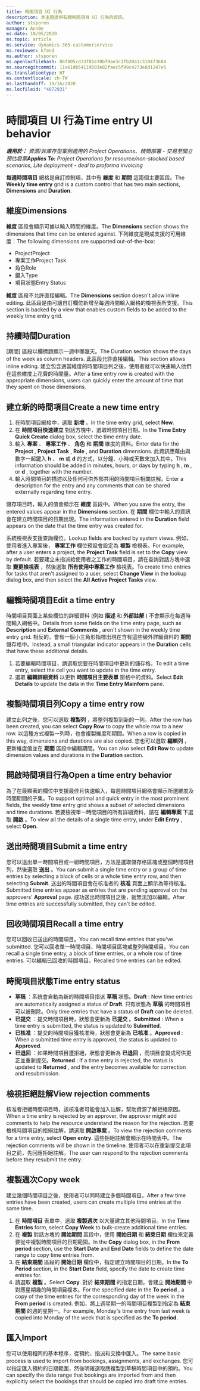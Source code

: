 ```yaml
---
title: 時間項目 UI 行為
description: 本主題提供有關時間項目 UI 行為的資訊。
author: stsporen
manager: AnnBe
ms.date: 10/05/2020
ms.topic: article
ms.service: dynamics-365-customerservice
ms.reviewer: kfend
ms.author: stsporen
ms.openlocfilehash: 86f805cd33f81e70bf9ae3c1fb20a1c310473604
ms.sourcegitcommit: 11a61db54119503e82faec5f99c4273e8d1247e5
ms.translationtype: HT
ms.contentlocale: zh-TW
ms.lasthandoff: 10/16/2020
ms.locfileid: "4072931"
---
```

# <a name="time-entry-ui-behavior"></a><span data-ttu-id="cbf9b-103">時間項目 UI 行為</span><span class="sxs-lookup"><span data-stu-id="cbf9b-103">Time entry UI behavior</span></span>

<span data-ttu-id="cbf9b-104">_**適用於：** 資源/非庫存型案例適用的 Project Operations、精簡部署 - 交易至開立預估發票_</span><span class="sxs-lookup"><span data-stu-id="cbf9b-104">_**Applies To:** Project Operations for resource/non-stocked based scenarios, Lite deployment - deal to proforma invoicing_</span></span>


<span data-ttu-id="cbf9b-105">**每週時間項目** 網格是自訂控制項，其中有 **維度** 和 **期間** 這兩個主要區段。</span><span class="sxs-lookup"><span data-stu-id="cbf9b-105">The **Weekly time entry** grid is a custom control that has two main sections, **Dimensions** and **Duration**.</span></span>

## <a name="dimensions"></a><span data-ttu-id="cbf9b-106">維度</span><span class="sxs-lookup"><span data-stu-id="cbf9b-106">Dimensions</span></span>
<span data-ttu-id="cbf9b-107">**維度** 區段會顯示可據以輸入時間的維度。</span><span class="sxs-lookup"><span data-stu-id="cbf9b-107">The **Dimensions** section shows the dimensions that time can be entered against.</span></span> <span data-ttu-id="cbf9b-108">下列維度是現成支援的可用維度：</span><span class="sxs-lookup"><span data-stu-id="cbf9b-108">The following dimensions are supported out-of-the-box:</span></span>

  - <span data-ttu-id="cbf9b-109">Project</span><span class="sxs-lookup"><span data-stu-id="cbf9b-109">Project</span></span>
  - <span data-ttu-id="cbf9b-110">專案工作</span><span class="sxs-lookup"><span data-stu-id="cbf9b-110">Project Task</span></span>
  - <span data-ttu-id="cbf9b-111">角色</span><span class="sxs-lookup"><span data-stu-id="cbf9b-111">Role</span></span>
  - <span data-ttu-id="cbf9b-112">鍵入</span><span class="sxs-lookup"><span data-stu-id="cbf9b-112">Type</span></span>
  - <span data-ttu-id="cbf9b-113">項目狀態</span><span class="sxs-lookup"><span data-stu-id="cbf9b-113">Entry Status</span></span>

<span data-ttu-id="cbf9b-114">**維度** 區段不允許直接編輯。</span><span class="sxs-lookup"><span data-stu-id="cbf9b-114">The **Dimensions** section doesn't allow inline editing.</span></span> <span data-ttu-id="cbf9b-115">此區段是由可讓自訂欄位新增至每週時間輸入網格的檢視表所支援。</span><span class="sxs-lookup"><span data-stu-id="cbf9b-115">This section is backed by a view that enables custom fields to be added to the weekly time entry grid.</span></span>

## <a name="duration"></a><span data-ttu-id="cbf9b-116">持續時間</span><span class="sxs-lookup"><span data-stu-id="cbf9b-116">Duration</span></span>
<span data-ttu-id="cbf9b-117">[期間] 區段以欄標題顯示一週中哪幾天。</span><span class="sxs-lookup"><span data-stu-id="cbf9b-117">The Duration section shows the days of the week as column headers.</span></span> <span data-ttu-id="cbf9b-118">此區段允許直接編輯。</span><span class="sxs-lookup"><span data-stu-id="cbf9b-118">This section allows inline editing.</span></span> <span data-ttu-id="cbf9b-119">建立包含適當維度的時間項目列之後，使用者就可以快速輸入他們在這些維度上花費的時間量。</span><span class="sxs-lookup"><span data-stu-id="cbf9b-119">After a time entry row is created with the appropriate dimensions, users can quickly enter the amount of time that they spent on those dimensions.</span></span>

## <a name="create-a-new-time-entry"></a><span data-ttu-id="cbf9b-120">建立新的時間項目</span><span class="sxs-lookup"><span data-stu-id="cbf9b-120">Create a new time entry</span></span>

1. <span data-ttu-id="cbf9b-121">在時間項目網格中，選取 **新增** 。</span><span class="sxs-lookup"><span data-stu-id="cbf9b-121">In the time entry grid, select **New**.</span></span> 
2. <span data-ttu-id="cbf9b-122">在 **時間項目快速建立** 對話方塊中，選取時間項目日期。</span><span class="sxs-lookup"><span data-stu-id="cbf9b-122">In the **Time Entry Quick Create** dialog box, select the time entry date.</span></span>
3. <span data-ttu-id="cbf9b-123">輸入 **專案** 、 **專案工作** 、 **角色** 和 **期間** 維度的資料。</span><span class="sxs-lookup"><span data-stu-id="cbf9b-123">Enter data for the **Project** , **Project Task** , **Role** , and **Duration** dimensions.</span></span> <span data-ttu-id="cbf9b-124">此資訊應藉由與數字一起鍵入 **h** 、 **m** 或 **d** 的方式，以分鐘、小時或天數來加入其中。</span><span class="sxs-lookup"><span data-stu-id="cbf9b-124">This information should be added in minutes, hours, or days by typing **h** , **m** , or **d** , together with the number.</span></span> 
4. <span data-ttu-id="cbf9b-125">輸入時間項目的描述以及任何可供外部共用的時間項目相關註解。</span><span class="sxs-lookup"><span data-stu-id="cbf9b-125">Enter a description for the entry and any comments that can be shared externally regarding time entry.</span></span> 

<span data-ttu-id="cbf9b-126">儲存項目時，輸入的值會顯示在 **維度** 區段中。</span><span class="sxs-lookup"><span data-stu-id="cbf9b-126">When you save the entry, the entered values appear in the **Dimensions** section.</span></span> <span data-ttu-id="cbf9b-127">在 **期間** 欄位中輸入的資訊會在建立時間項目的日期出現。</span><span class="sxs-lookup"><span data-stu-id="cbf9b-127">The information entered in the **Duration** field appears on the date that the time entry was created for.</span></span>

<span data-ttu-id="cbf9b-128">系統檢視表支援查詢欄位。</span><span class="sxs-lookup"><span data-stu-id="cbf9b-128">Lookup fields are backed by system views.</span></span> <span data-ttu-id="cbf9b-129">例如，使用者進入專案後， **專案工作** 欄位預設會設定為 **複製** 檢視表。</span><span class="sxs-lookup"><span data-stu-id="cbf9b-129">For example, after a user enters a project, the **Project Task** field is set to the **Copy** view by default.</span></span> <span data-ttu-id="cbf9b-130">若要建立未指派給使用者之工作的時間項目，請在查詢對話方塊中選取 **變更檢視表** ，然後選取 **所有使用中專案工作** 檢視表。</span><span class="sxs-lookup"><span data-stu-id="cbf9b-130">To create time entries for tasks that aren't assigned to a user, select **Change View** in the lookup dialog box, and then select the **All Active Project Tasks** view.</span></span>

## <a name="edit-a-time-entry"></a><span data-ttu-id="cbf9b-131">編輯時間項目</span><span class="sxs-lookup"><span data-stu-id="cbf9b-131">Edit a time entry</span></span> 
<span data-ttu-id="cbf9b-132">時間項目頁面上某些欄位的詳細資料 (例如 **描述** 和 **外部註解** ) 不會顯示在每週時間輸入網格中。</span><span class="sxs-lookup"><span data-stu-id="cbf9b-132">Details from some fields on the time entry page, such as **Description** and **External Comments** , aren't shown in the weekly time entry grid.</span></span> <span data-ttu-id="cbf9b-133">相反的，會有一個小三角形指標出現在含有這些額外詳細資料的 **期間** 儲存格中。</span><span class="sxs-lookup"><span data-stu-id="cbf9b-133">Instead, a small triangular indicator appears in the **Duration** cells that have these additional details.</span></span> 

1. <span data-ttu-id="cbf9b-134">若要編輯時間項目，請選取您要在時間項目中更新的儲存格。</span><span class="sxs-lookup"><span data-stu-id="cbf9b-134">To edit a time entry, select the cell you want to update in the time entry.</span></span>
2. <span data-ttu-id="cbf9b-135">選取 **編輯詳細資料** 以更新 **時間項目主要表單** 窗格中的資料。</span><span class="sxs-lookup"><span data-stu-id="cbf9b-135">Select **Edit Details** to update the data in the **Time Entry Mainform** pane.</span></span> 

## <a name="copy-a-time-entry-row"></a><span data-ttu-id="cbf9b-136">複製時間項目列</span><span class="sxs-lookup"><span data-stu-id="cbf9b-136">Copy a time entry row</span></span>
<span data-ttu-id="cbf9b-137">建立此列之後，您可以選取 **複製列** ，將整列複製到新的一列。</span><span class="sxs-lookup"><span data-stu-id="cbf9b-137">After the row has been created, you can select **Copy Row** to copy the whole row to a new row.</span></span> <span data-ttu-id="cbf9b-138">以這種方式複製一列時，也會複製維度和期間。</span><span class="sxs-lookup"><span data-stu-id="cbf9b-138">When a row is copied in this way, dimensions and durations are also copied.</span></span> <span data-ttu-id="cbf9b-139">您也可以選取 **編輯列** ，更新維度值並在 **期間** 區段中編輯期間。</span><span class="sxs-lookup"><span data-stu-id="cbf9b-139">You can also select **Edit Row** to update dimension values and durations in the **Duration** section.</span></span>

## <a name="open-a-time-entry-behavior"></a><span data-ttu-id="cbf9b-140">開啟時間項目行為</span><span class="sxs-lookup"><span data-stu-id="cbf9b-140">Open a time entry behavior</span></span>
<span data-ttu-id="cbf9b-141">為了在最顯著的欄位中支援最佳且快速輸入，每週時間項目網格會顯示所選維度及時間期間的子集。</span><span class="sxs-lookup"><span data-stu-id="cbf9b-141">To support optimal and quick entry in the most prominent fields, the weekly time entry grid shows a subset of selected dimensions and time durations.</span></span> <span data-ttu-id="cbf9b-142">若要檢視單一時間項目的所有詳細資料，請在 **編輯專案** 下選取 **開啟** 。</span><span class="sxs-lookup"><span data-stu-id="cbf9b-142">To view all the details of a single time entry, under **Edit Entry** , select **Open**.</span></span>

## <a name="submit-a-time-entry"></a><span data-ttu-id="cbf9b-143">送出時間項目</span><span class="sxs-lookup"><span data-stu-id="cbf9b-143">Submit a time entry</span></span>
<span data-ttu-id="cbf9b-144">您可以送出單一時間項目或一組時間項目，方法是選取儲存格區塊或整個時間項目列，然後選取 **送出** 。</span><span class="sxs-lookup"><span data-stu-id="cbf9b-144">You can submit a single time entry or a group of time entries by selecting a block of cells or a whole time entry row, and then selecting **Submit**.</span></span> <span data-ttu-id="cbf9b-145">送出的時間項目會在核准者的 **核准** 頁面上顯示為等待核准。</span><span class="sxs-lookup"><span data-stu-id="cbf9b-145">Submitted time entries appear as entries that are pending approval on the approvers' **Approval** page.</span></span> <span data-ttu-id="cbf9b-146">成功送出時間項目之後，就無法加以編輯。</span><span class="sxs-lookup"><span data-stu-id="cbf9b-146">After time entries are successfully submitted, they can't be edited.</span></span>

## <a name="recall-a-time-entry"></a><span data-ttu-id="cbf9b-147">回收時間項目</span><span class="sxs-lookup"><span data-stu-id="cbf9b-147">Recall a time entry</span></span>
<span data-ttu-id="cbf9b-148">您可以回收已送出的時間項目。</span><span class="sxs-lookup"><span data-stu-id="cbf9b-148">You can recall time entries that you've submitted.</span></span> <span data-ttu-id="cbf9b-149">您可以回收單一時間項目、時間項目區塊或整列時間項目。</span><span class="sxs-lookup"><span data-stu-id="cbf9b-149">You can recall a single time entry, a block of time entries, or a whole row of time entries.</span></span> <span data-ttu-id="cbf9b-150">可以編輯已回收的時間項目。</span><span class="sxs-lookup"><span data-stu-id="cbf9b-150">Recalled time entries can be edited.</span></span>

## <a name="time-entry-status"></a><span data-ttu-id="cbf9b-151">時間項目狀態</span><span class="sxs-lookup"><span data-stu-id="cbf9b-151">Time entry status</span></span>

- <span data-ttu-id="cbf9b-152">**草稿** ：系統會自動為新的時間項目指派 **草稿** 狀態。</span><span class="sxs-lookup"><span data-stu-id="cbf9b-152">**Draft** : New time entries are automatically assigned a status of **Draft**.</span></span> <span data-ttu-id="cbf9b-153">只有狀態為 **草稿** 的時間項目可以被刪除。</span><span class="sxs-lookup"><span data-stu-id="cbf9b-153">Only time entries that have a status of **Draft** can be deleted.</span></span>
- <span data-ttu-id="cbf9b-154">**已提交** ：提交時間項目時，狀態會更新為 **已提交** 。</span><span class="sxs-lookup"><span data-stu-id="cbf9b-154">**Submitted** : When a time entry is submitted, the status is updated to **Submitted**.</span></span> 
- <span data-ttu-id="cbf9b-155">**已核准** ：提交的時間項目獲核准時，狀態會更新為 **已核准** 。</span><span class="sxs-lookup"><span data-stu-id="cbf9b-155">**Approved** : When a submitted time entry is approved, the status is updated to **Approved**.</span></span> 
- <span data-ttu-id="cbf9b-156">**已退回** ：如果時間項目遭拒絕，狀態會更新為 **已退回** ，而項目會變成可供更正並重新提交。</span><span class="sxs-lookup"><span data-stu-id="cbf9b-156">**Returned** : If a time entry is rejected, the status is updated to **Returned** , and the entry becomes available for correction and resubmission.</span></span> 

## <a name="view-rejection-comments"></a><span data-ttu-id="cbf9b-157">檢視拒絕註解</span><span class="sxs-lookup"><span data-stu-id="cbf9b-157">View rejection comments</span></span>
<span data-ttu-id="cbf9b-158">核准者拒絕時間項目時，該核准者可能會加入註解，幫助資源了解拒絕原因。</span><span class="sxs-lookup"><span data-stu-id="cbf9b-158">When a time entry is rejected by an approver, the approver might add comments to help the resource understand the reason for the rejection.</span></span> <span data-ttu-id="cbf9b-159">若要檢視時間項目的拒絕註解，請選取 **開啟專案** 。</span><span class="sxs-lookup"><span data-stu-id="cbf9b-159">To view the rejection comments for a time entry, select **Open entry**.</span></span> <span data-ttu-id="cbf9b-160">這些拒絕註解會顯示在時間表中。</span><span class="sxs-lookup"><span data-stu-id="cbf9b-160">The rejection comments will be shown in the timeline.</span></span> <span data-ttu-id="cbf9b-161">使用者可以在重新提交此項目之前，先回應拒絕註解。</span><span class="sxs-lookup"><span data-stu-id="cbf9b-161">The user can respond to the rejection comments before they resubmit the entry.</span></span>

## <a name="copy-week"></a><span data-ttu-id="cbf9b-162">複製週次</span><span class="sxs-lookup"><span data-stu-id="cbf9b-162">Copy week</span></span>
<span data-ttu-id="cbf9b-163">建立幾個時間項目之後，使用者可以同時建立多個時間項目。</span><span class="sxs-lookup"><span data-stu-id="cbf9b-163">After a few time entries have been created, users can create multiple time entries at the same time.</span></span>

1. <span data-ttu-id="cbf9b-164">在 **時間項目** 表單中，選取 **複製週次** 以大量建立其他時間項目。</span><span class="sxs-lookup"><span data-stu-id="cbf9b-164">In the **Time Entries** form, select **Copy Week** to bulk-create additional time entries.</span></span> 
2. <span data-ttu-id="cbf9b-165">在 **複製** 對話方塊的 **開始期間** 區段中，使用 **開始日期** 和 **結束日期** 欄位來定義要從中複製時間項目的日期範圍。</span><span class="sxs-lookup"><span data-stu-id="cbf9b-165">In the **Copy** dialog box, in the **From period** section, use the **Start Date** and **End Date** fields to define the date range to copy time entries from.</span></span> 
3. <span data-ttu-id="cbf9b-166">在 **結束期間** 區段的 **開始日期** 欄位中，指定建立時間項目的日期。</span><span class="sxs-lookup"><span data-stu-id="cbf9b-166">In the **To Period** section, in the **Start Date** field, specify the date to create time entries for.</span></span> 
4. <span data-ttu-id="cbf9b-167">請選取 **複製** 。</span><span class="sxs-lookup"><span data-stu-id="cbf9b-167">Select **Copy**.</span></span> <span data-ttu-id="cbf9b-168">對於 **結束期間** 的指定日期，會建立 **開始期間** 中對應星期幾的時間項目複本。</span><span class="sxs-lookup"><span data-stu-id="cbf9b-168">For the specified date in the **To period** , a copy of the time entries for the corresponding day of the week in the **From period** is created.</span></span> <span data-ttu-id="cbf9b-169">例如，將上週星期一的時間項目複製到指定為 **結束期間** 的週的星期一。</span><span class="sxs-lookup"><span data-stu-id="cbf9b-169">For example, Monday's time entry from last week is copied into Monday of the week that is specified as the **To period**.</span></span>

## <a name="import"></a><span data-ttu-id="cbf9b-170">匯入</span><span class="sxs-lookup"><span data-stu-id="cbf9b-170">Import</span></span>
<span data-ttu-id="cbf9b-171">您可以使用相同的基本程序，從預約、指派和交換中匯入。</span><span class="sxs-lookup"><span data-stu-id="cbf9b-171">The same basic process is used to import from bookings, assignments, and exchanges.</span></span> <span data-ttu-id="cbf9b-172">您可以指定匯入預約的日期範圍，然後明確選取應複製到草稿時間項目中的預約。</span><span class="sxs-lookup"><span data-stu-id="cbf9b-172">You can specify the date range that bookings are imported from and then explicitly select the bookings that should be copied into draft time entries.</span></span> 
